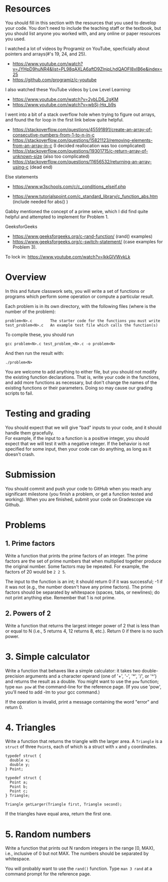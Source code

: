 # Resources
You should fill in this section with the resources that you used to develop your code.  You don't need to include the teaching staff or the textbook, but you should list anyone you worked with, and any online or paper resources you used.

I watched a lot of videos by Programiz on YouTube, specficially about pointers and arrays(#'s 19, 24, and 25). 
- https://www.youtube.com/watch?v=JYHpD9huNR4&list=PL98qAXLA6aftD9ZlnjpLhdQAOFI8xIB6e&index=25
- https://github.com/programiz/c-youtube

I also watched these YouTube videos by Low Level Learning: 
- https://www.youtube.com/watch?v=2ybLD6_2gKM 
- https://www.youtube.com/watch?v=wbSj-Hq_b9s

I went into a bit of a stack overflow hole when trying to figure out arrays, and found the for loop in the first link below quite helpful. 
- https://stackoverflow.com/questions/45591891/create-an-array-of-consecutive-numbers-from-1-to-n-in-c
- https://stackoverflow.com/questions/15821123/removing-elements-from-an-array-in-c (I decided reallocation was too complicated)
- https://stackoverflow.com/questions/19301715/c-return-array-of-unknown-size (also too complicated)
- https://stackoverflow.com/questions/11656532/returning-an-array-using-c (dead end)

Else statements
- https://www.w3schools.com/c/c_conditions_elseif.php

- https://www.tutorialspoint.com/c_standard_library/c_function_abs.htm (include needed for abs() )

  
Gabby mentioned the concept of a prime seive, which I did find quite helpful and attempted to implement for Problem 1. 

GeeksforGeeks
- https://www.geeksforgeeks.org/c-rand-function/ (rand() examples)
- https://www.geeksforgeeks.org/c-switch-statement/ (case examples for Problem 3).

To lock in: https://www.youtube.com/watch?v=lkkGlVWvkLk

# Overview
In this and future classwork sets, you will write a set of functions or programs which perform some operation or compute a particular result.

Each problem is in its own directory, with the following files (where <N> is the number of the problem):

    problem<N>.c        The starter code for the functions you must write
    test_problem<N>.c   An example test file which calls the function(s)

To compile these, you should run

    gcc problem<N>.c test_problem_<N>.c -o problem<N>

And then run the result with:

    ./problem<N>
  
You are welcome to add anything to either file, but you should not modify the existing function declarations.  That is, write your code in the functions, and add more functions as necessary, but don't change the names of the existing functions or their parameters.  Doing so may cause our grading scripts to fail.

# Testing and grading
You should expect that we will give "bad" inputs to your code, and it should handle them gracefully.  
For example, if the input to a function is a positive integer, you should expect that we will test it with a negative integer.
If the behavior is not specified for some input, then your code can do anything, as long as it doesn't crash.

# Submission
You should commit and push your code to GitHub when you reach any significant milestone (you finish a problem, or get a function tested and working).
When you are finished, submit your code on Gradescope via Github.

# Problems
## 1. Prime factors
Write a function that prints the prime factors of an integer.  The prime factors are the set of prime numbers that when multiplied together produce the original number.  Some factors may be repeated.  For example, the factors of 20 would be `2 2 5`.

The input to the function is an int; it should return 0 if it was successful; -1 if it was not (e.g., the number doesn't have any prime factors).  The prime factors should be separated by whitespace (spaces, tabs, or newlines); do not print anything else.  Remember that 1 is not prime.

## 2. Powers of 2
Write a function that returns the largest integer power of 2 that is less than or equal to N (i.e., 5 returns 4, 12 returns 8, etc.).  Return 0 if there is no such power.

# 3. Simple calculator
Write a function that behaves like a simple calculator: it takes two double-precision arguments and a character operand (one of '+', '-', '*', '/', or '^') and returns the result as a double.
You might want to use the `pow` function; type `man pow` at the command-line for the reference page. (If you use 'pow', you'll need to add -lm to your gcc command.)

If the operation is invalid, print a message containing the word "error" and return 0.

# 4. Triangles
Write a function that returns the triangle with the larger area.  A `Triangle` is a `struct` of three `Point`s, each of which is a struct with `x` and `y` coordinates.

    typedef struct {
      double x;
      double y;
    } Point;
    
    typedef struct {
      Point a;
      Point b;
      Point c;
    } Triangle;
    
    Triangle getLarger(Triangle first, Triangle second);

If the triangles have equal area, return the first one.

# 5. Random numbers
Write a function that prints out N random integers in the range [0, MAX), i.e., inclusive of 0 but not MAX.
The numbers should be separated by whitespace.

You will probably want to use the `rand()` function.  Type `man 3 rand` at a command prompt for the reference page.

